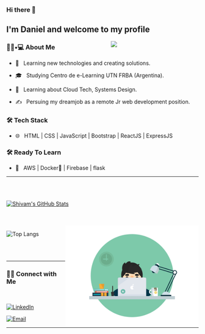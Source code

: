 ### Hi there 👋<h2> I'm Daniel and welcome to my profile</h2>

<img align='right' src="https://media.giphy.com/media/M9gbBd9nbDrOTu1Mqx/giphy.gif" width="230">

<h3> 👨🏻•💻 About Me </h3>



- 🤔 &nbsp; Learning new technologies and creating solutions.

- 🎓 &nbsp; Studying Centro de e-Learning UTN FRBA (Argentina).

- 🌱 &nbsp; Learning about Cloud Tech, Systems Design.

- ✍️ &nbsp; Persuing my dreamjob as a remote Jr web development position.



<h3>🛠 Tech Stack</h3>


- 🌐 &nbsp; HTML | CSS | JavaScript | Bootstrap | ReactJS | ExpressJS

<!--

- 🛢 &nbsp; PHP | MongoDB

- 🔧 &nbsp; Git | Markdown | Selenium | Tidyverse

-->



<h3>🛠 Ready To Learn</h3>

- 🔧 &nbsp; AWS | Docker🐳 | Firebase | flask

<hr>



<br/><br/>

[![Shivam's GitHub Stats](https://github-readme-stats.vercel.app/api?username=danlantuc&show_icons=true)](https://github.com/danlantuc)

<br/>

<br/>

<img src="https://github.com/nirala69/nirala69/blob/master/70804f7e25b11f29db904f2fa7b4cd9d.gif" width="350" align='right'>

![Top Langs](https://github-readme-stats.vercel.app/api/top-langs/?username=danlantuc&show_icons=true)

<br><br>



<hr>



<h3> 🤝🏻 Connect with Me </h3>

<br>



<p align="center">

<a href="https://www.linkedin.com/in/daniel-lanciotti-3314aa48/"><img alt="LinkedIn" src="https://img.shields.io/badge/LinkedIn-Daniel Lanciotti-blue?style=flat-square&logo=linkedin"></a>

<a href="mailto:daniellanciotti@gmail.com"><img alt="Email" src="https://img.shields.io/badge/Email-daniellanciotti1@gmail.com-blue?style=flat-square&logo=gmail"></a>

</p>










<hr>
